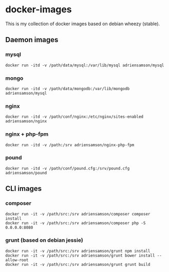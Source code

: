 # docker-images

This is my collection of docker images based on debian wheezy (stable).

## Daemon images

### mysql

```
docker run -itd -v /path/data/mysql:/var/lib/mysql adriensamson/mysql
```

### mongo

```
docker run -itd -v /path/data/mongodb:/var/lib/mongodb adriensamson/mysql
```

### nginx

```
docker run -itd -v /path/conf/nginx:/etc/nginx/sites-enabled adriensamson/nginx
```

### nginx + php-fpm

```
docker run -itd -v /path:/srv adriensamson/nginx-php-fpm
```

### pound

```
docker run -itd -v /path/conf/pound.cfg:/srv/pound.cfg adriensamson/pound
```

## CLI images

### composer

```
docker run -it -v /path/src:/srv adriensamson/composer composer install
docker run -it -v /path/src:/srv adriensamson/composer php -S 0.0.0.0:8080
```

### grunt (based on debian jessie)

```
docker run -it -v /path/src:/srv adriensamson/grunt npm install
docker run -it -v /path/src:/srv adriensamson/grunt bower install --allow-root
docker run -it -v /path/src:/srv adriensamson/grunt grunt build
```
